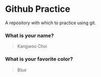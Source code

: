 # Github Practice

A repository with which to practice using git.

### What is your name?

> Kangwoo Choi


### What is your favorite color?

> Blue